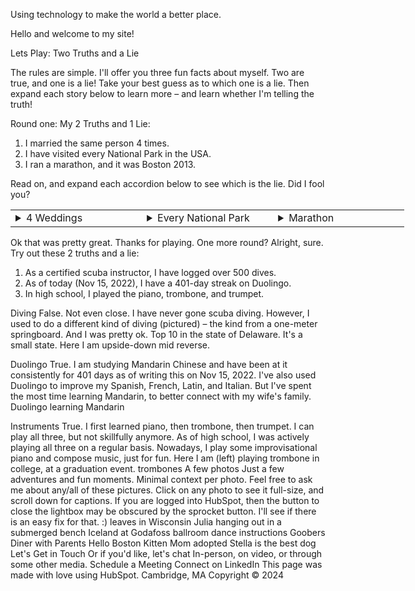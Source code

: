 Using technology to make the world a better place.

Hello and welcome to my site!

Lets Play: Two Truths and a Lie

The rules are simple. I'll offer you three fun facts about myself. Two are true, and one is a lie! Take your best guess as to which one is a lie. Then expand each story below to learn more – and learn whether I'm telling the truth!

Round one: My 2 Truths and 1 Lie:
1. I married the same person 4 times.
1. I have visited every National Park in the USA.
1. I ran a marathon, and it was Boston 2013.

Read on, and expand each accordion below to see which is the lie. Did I fool you?

<div style="width:100%">
    <table width="100%" style="width:100%; min-width: 90vw;">
        <tr>
            <td width="33%" style="min-width: 20vw;">
                <details><summary>4 Weddings</summary>
                    <p><strong>It's true!</strong></p>
                    <p>My wife Julia and I had four separate wedding ceremonies, to include friends and family in different parts of the world: Toronto, Ontario, Canada – a hybrid event in July 2014! We hosted a civil ceremony including local guests in-person, with several others joining on Skype. Qingdao, Shandong, China – with Julia's maternal grandparents, relatives, and friends. A seafood banquet. Shanghai, China – with Julia's paternal grandparents, relatives, and friends. A wonderful urban adventure. Wilmington, Delaware, USA – the big party with most of our North American friends. Now we have 4 anniversaries to celebrate! Pictured: Julia and Sam (red dress and red tie towards the right) dance at the North York Civic Center during a casual swing dance event on the same day as our civil ceremony.</p>
                </details>
            </td>
            <td width="33%" style="min-width: 20vw;">
                <details><summary>Every National Park</summary>
                    <p><strong>No, it's false.</strong></p>
                    <p>At least as of writing this in 2022, and reviewing it in 2025, I have not been to every national park in the USA. But I have visited several national parks! My wife and I love getting out to explore nature, seeing new places, and collecting stamps. We are often up for a new hiking adventure. We decorate our home with maps collected from our travels – nice reminders of our favorite places. Pictured: we are posing at Moraine Lake in Banff. That's a Canadian National Park! That may have been a hint. 😉 We have visited quite a few national parks in the States as well – with Death Valley, Lassen, Acadia, and Canyonlands all standing out in their own ways.</p>
                </details>
            </td>
            <td width="33%" style="min-width: 20vw;">
                <details><summary>Marathon</summary>
                    <p><strong>Yes, it's true!</strong></p>
                    <p>That was a memorable day: wonderful and terrible at once. I wrote about it, and you can [read my story here](https://blog.sqsinger.com/2013/04/17/boston-marathon-2013/).</p>
                </details>
            </td>
        </tr>
    </table>
</div>


<!-- Moraine Lake Banff – Sam and Julia pose on the rockpile trail before mountains and the blue Moraine Lake National Parks -->
<!-- I have visited every National Park in the USA. Have you really? -->
<!-- BAA Half Afterwards Boston Marathon 2013 I ran a marathon, and it was Boston 2013. You did? -->
<!-- Pictured: Sam and several friends after completing the BAA Half Marathon, a few months before the 2013 full marathon. -->

Ok that was pretty great. Thanks for playing. One more round? Alright, sure. Try out these 2 truths and a lie:
1. As a certified scuba instructor, I have logged over 500 dives. 
1. As of today (Nov 15, 2022), I have a 401-day streak on Duolingo.
1. In high school, I played the piano, trombone, and trumpet.

Diving False. Not even close. I have never gone scuba diving. However, I used to do a different kind of diving (pictured) – the kind from a one-meter springboard. And I was pretty ok. Top 10 in the state of Delaware. It's a small state. Here I am upside-down mid reverse.

Duolingo True. I am studying Mandarin Chinese and have been at it consistently for 401 days as of writing this on Nov 15, 2022. I've also used Duolingo to improve my Spanish, French, Latin, and Italian. But I've spent the most time learning Mandarin, to better connect with my wife's family. Duolingo learning Mandarin

Instruments True. I first learned piano, then trombone, then trumpet. I can play all three, but not skillfully anymore. As of high school, I was actively playing all three on a regular basis. Nowadays, I play some improvisational piano and compose music, just for fun. Here I am (left) playing trombone in college, at a graduation event. trombones A few photos Just a few adventures and fun moments. Minimal context per photo. Feel free to ask me about any/all of these pictures. Click on any photo to see it full-size, and scroll down for captions. If you are logged into HubSpot, then the button to close the lightbox may be obscured by the sprocket button. I'll see if there is an easy fix for that. :) leaves in Wisconsin Julia hanging out in a submerged bench Iceland at Godafoss ballroom dance instructions Goobers Diner with Parents Hello Boston Kitten Mom adopted Stella is the best dog Let's Get in Touch Or if you'd like, let's chat In-person, on video, or through some other media. Schedule a Meeting Connect on LinkedIn This page was made with love using HubSpot. Cambridge, MA Copyright © 2024

